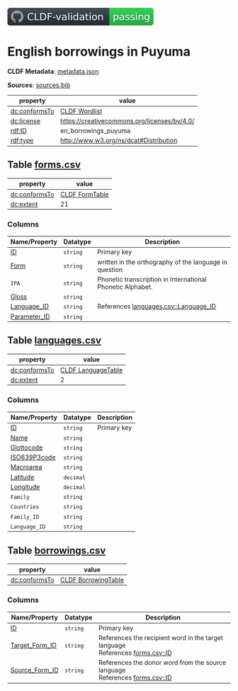 [![CLDF validation](https://raw.githubusercontent.com/martino-vic/en_borrowings/master/cldf/badge.svg)](https://github.com/martino-vic/en_borrowings/blob/master/cldf/dfs2cldf.py#L53)

# English borrowings in Puyuma

**CLDF Metadata**: [metadata.json](./metadata.json)

**Sources**: [sources.bib](./sources.bib)

property | value
 --- | ---
[dc:conformsTo](http://purl.org/dc/terms/conformsTo) | [CLDF Wordlist](http://cldf.clld.org/v1.0/terms.rdf#Wordlist)
[dc:license](http://purl.org/dc/terms/license) | https://creativecommons.org/licenses/by/4.0/
[rdf:ID](http://www.w3.org/1999/02/22-rdf-syntax-ns#ID) | en_borrowings_puyuma
[rdf:type](http://www.w3.org/1999/02/22-rdf-syntax-ns#type) | http://www.w3.org/ns/dcat#Distribution


## <a name="table-formscsv"></a>Table [forms.csv](./forms.csv)

property | value
 --- | ---
[dc:conformsTo](http://purl.org/dc/terms/conformsTo) | [CLDF FormTable](http://cldf.clld.org/v1.0/terms.rdf#FormTable)
[dc:extent](http://purl.org/dc/terms/extent) | 21


### Columns

Name/Property | Datatype | Description
 --- | --- | --- 
[ID](http://cldf.clld.org/v1.0/terms.rdf#id) | `string` | Primary key
[Form](http://cldf.clld.org/v1.0/terms.rdf#form) | `string` | written in the orthography of the language in question
`IPA` | `string` | Phonetic transcription in International Phonetic Alphabet.
[Gloss](http://cldf.clld.org/v1.0/terms.rdf#gloss) | `string` | 
[Language_ID](http://cldf.clld.org/v1.0/terms.rdf#languageReference) | `string` | References [languages.csv::Language_ID](#table-languagescsv)
[Parameter_ID](http://cldf.clld.org/v1.0/terms.rdf#parameterReference) | `string` | 

## <a name="table-languagescsv"></a>Table [languages.csv](./languages.csv)

property | value
 --- | ---
[dc:conformsTo](http://purl.org/dc/terms/conformsTo) | [CLDF LanguageTable](http://cldf.clld.org/v1.0/terms.rdf#LanguageTable)
[dc:extent](http://purl.org/dc/terms/extent) | 2


### Columns

Name/Property | Datatype | Description
 --- | --- | --- 
[ID](http://cldf.clld.org/v1.0/terms.rdf#id) | `string` | Primary key
[Name](http://cldf.clld.org/v1.0/terms.rdf#name) | `string` | 
[Glottocode](http://cldf.clld.org/v1.0/terms.rdf#glottocode) | `string` | 
[ISO639P3code](http://cldf.clld.org/v1.0/terms.rdf#iso639P3code) | `string` | 
[Macroarea](http://cldf.clld.org/v1.0/terms.rdf#macroarea) | `string` | 
[Latitude](http://cldf.clld.org/v1.0/terms.rdf#latitude) | `decimal` | 
[Longitude](http://cldf.clld.org/v1.0/terms.rdf#longitude) | `decimal` | 
`Family` | `string` | 
`Countries` | `string` | 
`Family_ID` | `string` | 
`Language_ID` | `string` | 

## <a name="table-borrowingscsv"></a>Table [borrowings.csv](./borrowings.csv)

property | value
 --- | ---
[dc:conformsTo](http://purl.org/dc/terms/conformsTo) | [CLDF BorrowingTable](http://cldf.clld.org/v1.0/terms.rdf#BorrowingTable)


### Columns

Name/Property | Datatype | Description
 --- | --- | --- 
[ID](http://cldf.clld.org/v1.0/terms.rdf#id) | `string` | Primary key
[Target_Form_ID](http://cldf.clld.org/v1.0/terms.rdf#targetFormReference) | `string` | References the recipient word in the target language<br>References [forms.csv::ID](#table-formscsv)
[Source_Form_ID](http://cldf.clld.org/v1.0/terms.rdf#sourceFormReference) | `string` | References the donor word from the source language<br>References [forms.csv::ID](#table-formscsv)
